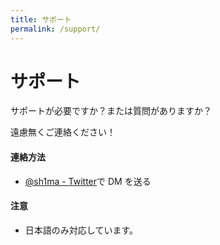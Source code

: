 ```yaml
---
title: サポート
permalink: /support/
---
```


# サポート

サポートが必要ですか？または質問がありますか？

遠慮無くご連絡ください！

#### 連絡方法

- [@sh1ma - Twitter](http://twitter.com/sh1ma)で DM を送る

#### 注意

- 日本語のみ対応しています。
